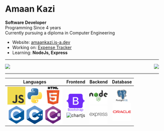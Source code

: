 # Amaan Kazi
**Software Developer**\
Programming Since 4 years\
Currently pursuing a diploma in Computer Engineering

- Website: [amaankazi.is-a.dev](amaankazi.is-a.dev)
- Working on: [Expense Tracker](expensetracker.rweb.site)
- Learning: **NodeJs, Express**

---

<!--<p><img align="center" src="https://github-readme-streak-stats.herokuapp.com/?user=amaan-kazi&theme=dark" alt="amaan-kazi" /></p>-->

<!--
Big image
<p align="center">
  <img src="https://user-images.githubusercontent.com/7326800/169659102-a2a08918-f296-4c9e-8182-625598c9ea35.png" alt="coding" width="100%" />
</p>
-->

<picture>
  <source media="(prefers-color-scheme: dark)" srcset="https://github-readme-stats.vercel.app/api?username=Amaan-Kazi&show_icons=true&hide_border=true&layout=compactdark&hide_rank=true&include_all_commits=true&theme=chartreuse-dark&bg_color=00000000">
  <img align="left" src="https://github-readme-stats.vercel.app/api?username=Amaan-Kazi&show_icons=true&hide_border=true&layout=compact&hide_rank=true&include_all_commits=true&theme=default&bg_color=00000000">
</picture>

<picture>
  <source media="(prefers-color-scheme: dark)" srcset="https://github-readme-stats.vercel.app/api/top-langs/?username=Amaan-Kazi&layout=compact&hide_border=true&langs_count=8&theme=chartreuse-dark&bg_color=00000000">
  <img align="right" src="https://github-readme-stats.vercel.app/api/top-langs/?username=Amaan-Kazi&layout=compact&hide_border=true&langs_count=8&theme=default&bg_color=00000000">
</picture>

<br clear="both"/>

---

| Languages | Frontend | Backend | Database |
|:---------:|:---------|:-------:|:--------:|
| <img src="https://raw.githubusercontent.com/devicons/devicon/master/icons/javascript/javascript-original.svg" alt="javascript" width="60" height="60"/><img src="https://raw.githubusercontent.com/devicons/devicon/master/icons/python/python-original.svg" alt="python" width="60" height="60"/><img src="https://raw.githubusercontent.com/devicons/devicon/master/icons/html5/html5-original-wordmark.svg" alt="html5" width="60" height="60"/><br><img src="https://raw.githubusercontent.com/devicons/devicon/master/icons/c/c-original.svg" alt="c" width="60" height="60"/><img src="https://raw.githubusercontent.com/devicons/devicon/master/icons/cplusplus/cplusplus-original.svg" alt="cplusplus" width="60" height="60"/><img src="https://raw.githubusercontent.com/devicons/devicon/master/icons/csharp/csharp-original.svg" alt="csharp" width="60" height="60"/> | <img src="https://raw.githubusercontent.com/devicons/devicon/master/icons/bootstrap/bootstrap-plain-wordmark.svg" alt="bootstrap" width="60" height="60"/><br><img src="https://www.chartjs.org/media/logo-title.svg" alt="chartjs" width="60" height="60"/> | <img src="https://raw.githubusercontent.com/devicons/devicon/master/icons/nodejs/nodejs-original-wordmark.svg" alt="nodejs" width="60" height="60"/><br><img src="https://raw.githubusercontent.com/devicons/devicon/master/icons/express/express-original-wordmark.svg" alt="express" width="60" height="60"/> | <img src="https://raw.githubusercontent.com/devicons/devicon/master/icons/postgresql/postgresql-original-wordmark.svg" alt="postgresql" width="40" height="40"/><br><img src="https://raw.githubusercontent.com/devicons/devicon/master/icons/oracle/oracle-original.svg" alt="oracle" width="60" height="60"/> |

<!--
**Amaan-Kazi/Amaan-Kazi** is a ✨ _special_ ✨ repository because its `README.md` (this file) appears on your GitHub profile.

Here are some ideas to get you started:

- 🔭 I’m currently working on ...
- 🌱 I’m currently learning ...
- 👯 I’m looking to collaborate on ...
- 🤔 I’m looking for help with ...
- 💬 Ask me about ...
- 📫 How to reach me: ...
- 😄 Pronouns: ...
- ⚡ Fun fact: ...
-->
